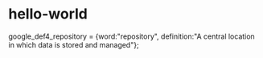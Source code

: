 # hello-world
google_def4_repository = {word:"repository", definition:"A central location in which data is stored and managed"};
